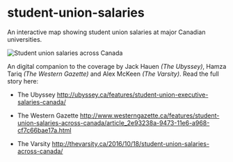 # student-union-salaries
An interactive map showing student union salaries at major Canadian universities.

![Student union salaries across Canada](https://ubyssey.s3.amazonaws.com/media/images/2016/10/student-union-salaries-map.png)

An digital companion to the coverage by Jack Hauen _(The Ubyssey)_, Hamza Tariq _(The Western Gazette)_ and Alex McKeen _(The Varsity)_. Read the full story here:

* The Ubyssey http://ubyssey.ca/features/student-union-executive-salaries-canada/

* The Western Gazette http://www.westerngazette.ca/features/student-union-salaries-across-canada/article_2e93238a-9473-11e6-a968-cf7c66bae17a.html

* The Varsity http://thevarsity.ca/2016/10/18/student-union-salaries-across-canada/
